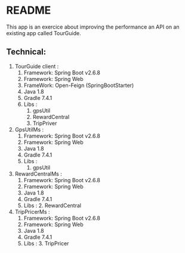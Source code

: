 # README

This app is an exercice about improving the performance an API on an existing app called TourGuide.

## Technical:

1. TourGuide client :
   1. Framework: Spring Boot v2.6.8
   2. Framework: Spring Web
   3. FrameWork: Open-Feign (SpringBootStarter)
   4. Java 1.8
   5. Gradle 7.4.1
   6. Libs :
       1. gpsUtil
       2. RewardCentral
       3. TripPriver
2. GpsUtilMs :
   1. Framework: Spring Boot v2.6.8
   2. Framework: Spring Web
   3. Java 1.8
   4. Gradle 7.4.1
   5. Libs :
      1. gpsUtil
3. RewardCentralMs :
   1. Framework: Spring Boot v2.6.8
   2. Framework: Spring Web
   3. Java 1.8
   4. Gradle 7.4.1
   5. Libs :
      2. RewardCentral
4. TripPricerMs :
   1. Framework: Spring Boot v2.6.8
   2. Framework: Spring Web
   3. Java 1.8
   4. Gradle 7.4.1
   5. Libs :
      3. TripPricer